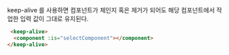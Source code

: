 keep-alive 를 사용하면 컴포넌트가 체인지 혹은 제거가 되어도 해당 컴포넌트에서 작업한 입력 값이 그대로 유지된다.

``` html
 <keep-alive>  
  <component :is="selectComponent"></component>  
</keep-alive>
```
